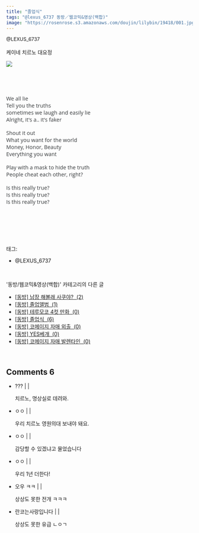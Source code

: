 ```yaml
---
title: "졸업식"
tags: "@lexus_6737 동방／웹코믹&영상(백합)"
image: "https://rosenrose.s3.amazonaws.com/doujin/lilybin/19418/001.jpg"
---
```

<div class="article">
<div class="area_view">
<div style="text-align: left;"><span style="font-size: 13px;">@LEXUS_6737</span></div><div style="text-align: left;"><br/></div><div style="text-align: left;">케이네 치르노 대요정 <br/><p style="text-align: left;"><span class="imageblock" style="display: inline-block; width: 100%; height: auto; max-width: 100%;"><img src="{{ site.imgserver1 }}/lilybin/19418/001.jpg"/></span></p><p style="text-align: left;"><br/></p><p style="text-align: left;"><br/></p><p style="text-align: left;"><span style='color: rgb(55, 58, 60); font-family: "open sans", arial, "apple sd gothic neo", "noto sans cjk kr", 본고딕, "kopubdotum medium", 나눔바른고딕, 나눔고딕, nanumgothic, 맑은고딕, "malgun gothic", sans-serif; font-size: 14.4px; text-align: center;'>We all lie</span><br style='box-sizing: inherit; color: rgb(55, 58, 60); font-family: "open sans", arial, "apple sd gothic neo", "noto sans cjk kr", 본고딕, "kopubdotum medium", 나눔바른고딕, 나눔고딕, nanumgothic, 맑은고딕, "malgun gothic", sans-serif; font-size: 14.4px; text-align: center;'/><span style='color: rgb(55, 58, 60); font-family: "open sans", arial, "apple sd gothic neo", "noto sans cjk kr", 본고딕, "kopubdotum medium", 나눔바른고딕, 나눔고딕, nanumgothic, 맑은고딕, "malgun gothic", sans-serif; font-size: 14.4px; text-align: center;'>Tell you the truths</span><br style='box-sizing: inherit; color: rgb(55, 58, 60); font-family: "open sans", arial, "apple sd gothic neo", "noto sans cjk kr", 본고딕, "kopubdotum medium", 나눔바른고딕, 나눔고딕, nanumgothic, 맑은고딕, "malgun gothic", sans-serif; font-size: 14.4px; text-align: center;'/><span style='color: rgb(55, 58, 60); font-family: "open sans", arial, "apple sd gothic neo", "noto sans cjk kr", 본고딕, "kopubdotum medium", 나눔바른고딕, 나눔고딕, nanumgothic, 맑은고딕, "malgun gothic", sans-serif; font-size: 14.4px; text-align: center;'>sometimes we laugh and easily lie</span><br style='box-sizing: inherit; color: rgb(55, 58, 60); font-family: "open sans", arial, "apple sd gothic neo", "noto sans cjk kr", 본고딕, "kopubdotum medium", 나눔바른고딕, 나눔고딕, nanumgothic, 맑은고딕, "malgun gothic", sans-serif; font-size: 14.4px; text-align: center;'/><span style='color: rgb(55, 58, 60); font-family: "open sans", arial, "apple sd gothic neo", "noto sans cjk kr", 본고딕, "kopubdotum medium", 나눔바른고딕, 나눔고딕, nanumgothic, 맑은고딕, "malgun gothic", sans-serif; font-size: 14.4px; text-align: center;'>Alright, it's a.. it's faker</span><br style='box-sizing: inherit; color: rgb(55, 58, 60); font-family: "open sans", arial, "apple sd gothic neo", "noto sans cjk kr", 본고딕, "kopubdotum medium", 나눔바른고딕, 나눔고딕, nanumgothic, 맑은고딕, "malgun gothic", sans-serif; font-size: 14.4px; text-align: center;'/><br style='box-sizing: inherit; color: rgb(55, 58, 60); font-family: "open sans", arial, "apple sd gothic neo", "noto sans cjk kr", 본고딕, "kopubdotum medium", 나눔바른고딕, 나눔고딕, nanumgothic, 맑은고딕, "malgun gothic", sans-serif; font-size: 14.4px; text-align: center;'/><span style='color: rgb(55, 58, 60); font-family: "open sans", arial, "apple sd gothic neo", "noto sans cjk kr", 본고딕, "kopubdotum medium", 나눔바른고딕, 나눔고딕, nanumgothic, 맑은고딕, "malgun gothic", sans-serif; font-size: 14.4px; text-align: center;'>Shout it out</span><br style='box-sizing: inherit; color: rgb(55, 58, 60); font-family: "open sans", arial, "apple sd gothic neo", "noto sans cjk kr", 본고딕, "kopubdotum medium", 나눔바른고딕, 나눔고딕, nanumgothic, 맑은고딕, "malgun gothic", sans-serif; font-size: 14.4px; text-align: center;'/><span style='color: rgb(55, 58, 60); font-family: "open sans", arial, "apple sd gothic neo", "noto sans cjk kr", 본고딕, "kopubdotum medium", 나눔바른고딕, 나눔고딕, nanumgothic, 맑은고딕, "malgun gothic", sans-serif; font-size: 14.4px; text-align: center;'>What you want for the world</span><br style='box-sizing: inherit; color: rgb(55, 58, 60); font-family: "open sans", arial, "apple sd gothic neo", "noto sans cjk kr", 본고딕, "kopubdotum medium", 나눔바른고딕, 나눔고딕, nanumgothic, 맑은고딕, "malgun gothic", sans-serif; font-size: 14.4px; text-align: center;'/><span style='color: rgb(55, 58, 60); font-family: "open sans", arial, "apple sd gothic neo", "noto sans cjk kr", 본고딕, "kopubdotum medium", 나눔바른고딕, 나눔고딕, nanumgothic, 맑은고딕, "malgun gothic", sans-serif; font-size: 14.4px; text-align: center;'>Money, Honor, Beauty</span><br style='box-sizing: inherit; color: rgb(55, 58, 60); font-family: "open sans", arial, "apple sd gothic neo", "noto sans cjk kr", 본고딕, "kopubdotum medium", 나눔바른고딕, 나눔고딕, nanumgothic, 맑은고딕, "malgun gothic", sans-serif; font-size: 14.4px; text-align: center;'/><span style='color: rgb(55, 58, 60); font-family: "open sans", arial, "apple sd gothic neo", "noto sans cjk kr", 본고딕, "kopubdotum medium", 나눔바른고딕, 나눔고딕, nanumgothic, 맑은고딕, "malgun gothic", sans-serif; font-size: 14.4px; text-align: center;'>Everything you want</span><br style='box-sizing: inherit; color: rgb(55, 58, 60); font-family: "open sans", arial, "apple sd gothic neo", "noto sans cjk kr", 본고딕, "kopubdotum medium", 나눔바른고딕, 나눔고딕, nanumgothic, 맑은고딕, "malgun gothic", sans-serif; font-size: 14.4px; text-align: center;'/><br style='box-sizing: inherit; color: rgb(55, 58, 60); font-family: "open sans", arial, "apple sd gothic neo", "noto sans cjk kr", 본고딕, "kopubdotum medium", 나눔바른고딕, 나눔고딕, nanumgothic, 맑은고딕, "malgun gothic", sans-serif; font-size: 14.4px; text-align: center;'/><span style='color: rgb(55, 58, 60); font-family: "open sans", arial, "apple sd gothic neo", "noto sans cjk kr", 본고딕, "kopubdotum medium", 나눔바른고딕, 나눔고딕, nanumgothic, 맑은고딕, "malgun gothic", sans-serif; font-size: 14.4px; text-align: center;'>Play with a mask to hide the truth</span><br style='box-sizing: inherit; color: rgb(55, 58, 60); font-family: "open sans", arial, "apple sd gothic neo", "noto sans cjk kr", 본고딕, "kopubdotum medium", 나눔바른고딕, 나눔고딕, nanumgothic, 맑은고딕, "malgun gothic", sans-serif; font-size: 14.4px; text-align: center;'/><span style='color: rgb(55, 58, 60); font-family: "open sans", arial, "apple sd gothic neo", "noto sans cjk kr", 본고딕, "kopubdotum medium", 나눔바른고딕, 나눔고딕, nanumgothic, 맑은고딕, "malgun gothic", sans-serif; font-size: 14.4px; text-align: center;'>People cheat each other, right?</span><br style='box-sizing: inherit; color: rgb(55, 58, 60); font-family: "open sans", arial, "apple sd gothic neo", "noto sans cjk kr", 본고딕, "kopubdotum medium", 나눔바른고딕, 나눔고딕, nanumgothic, 맑은고딕, "malgun gothic", sans-serif; font-size: 14.4px; text-align: center;'/><br style='box-sizing: inherit; color: rgb(55, 58, 60); font-family: "open sans", arial, "apple sd gothic neo", "noto sans cjk kr", 본고딕, "kopubdotum medium", 나눔바른고딕, 나눔고딕, nanumgothic, 맑은고딕, "malgun gothic", sans-serif; font-size: 14.4px; text-align: center;'/><span style='color: rgb(55, 58, 60); font-family: "open sans", arial, "apple sd gothic neo", "noto sans cjk kr", 본고딕, "kopubdotum medium", 나눔바른고딕, 나눔고딕, nanumgothic, 맑은고딕, "malgun gothic", sans-serif; font-size: 14.4px; text-align: center;'>Is this really true? </span><br style='box-sizing: inherit; color: rgb(55, 58, 60); font-family: "open sans", arial, "apple sd gothic neo", "noto sans cjk kr", 본고딕, "kopubdotum medium", 나눔바른고딕, 나눔고딕, nanumgothic, 맑은고딕, "malgun gothic", sans-serif; font-size: 14.4px; text-align: center;'/><span style='color: rgb(55, 58, 60); font-family: "open sans", arial, "apple sd gothic neo", "noto sans cjk kr", 본고딕, "kopubdotum medium", 나눔바른고딕, 나눔고딕, nanumgothic, 맑은고딕, "malgun gothic", sans-serif; font-size: 14.4px; text-align: center;'>Is this really true? </span><br style='box-sizing: inherit; color: rgb(55, 58, 60); font-family: "open sans", arial, "apple sd gothic neo", "noto sans cjk kr", 본고딕, "kopubdotum medium", 나눔바른고딕, 나눔고딕, nanumgothic, 맑은고딕, "malgun gothic", sans-serif; font-size: 14.4px; text-align: center;'/><span style='color: rgb(55, 58, 60); font-family: "open sans", arial, "apple sd gothic neo", "noto sans cjk kr", 본고딕, "kopubdotum medium", 나눔바른고딕, 나눔고딕, nanumgothic, 맑은고딕, "malgun gothic", sans-serif; font-size: 14.4px; text-align: center;'>Is this really true?</span></p><p><br/></p></div><p><br/></p>
</div></div><br/>
<div class="tagTrail">
<p>태그: </p>
<ul>
<li>@LEXUS_6737</li>
</ul>
</div><br/>
<div class="another">
<p>'동방/웹코믹&amp;영상(백합)' 카테고리의 다른 글</p>
<ul>
<li><a href="/lilybin_19411">
[동방] 남장 해볼래 사쿠야?  (2)
</a></li>
<li><a href="/lilybin_19398">
[동방] 졸업앨범  (1)
</a></li>
<li><a href="/lilybin_19396">
[동방] 테루모코 4컷 만화  (0)
</a></li>
<li><a href="/lilybin_19418">
[동방] 졸업식  (6)
</a></li>
<li><a href="/lilybin_19416">
[동방] 코메이지 자매 외출  (0)
</a></li>
<li><a href="/lilybin_19415">
[동방] YES베개  (0)
</a></li>
<li><a href="/lilybin_19414">
[동방] 코메이지 자매 발렌타인  (0)
</a></li>
</ul>
</div><br/>
<div class="comment">
<h2 class="bold">Comments <span id="commentCount19418">6</span></h2>
<div style="clear:both;">
<div id="entry19418Comment" style="display:block">
<ul class="list_reply">
<li class="rp_general" id="comment15035217">
<div class="post-comment">
<div>
<span>
<i class="fa fa-user"></i>??? |
                                |
                               
</span>
<p>치르노, 명상실로 데려와.</p>

</div>
</div>
</li>
<li class="rp_general" id="comment15035228">
<div class="post-comment">
<div>
<span>
<i class="fa fa-user"></i>ㅇㅇ |
                                |
                               
</span>
<p>우리 치르노 영원의대 보내야 돼요.</p>

</div>
</div>
</li>
<li class="rp_general" id="comment15035238">
<div class="post-comment">
<div>
<span>
<i class="fa fa-user"></i>ㅇㅇ |
                                |
                               
</span>
<p>감당할 수 있겠냐고 물었습니다</p>

</div>
</div>
</li>
<li class="rp_general" id="comment15035243">
<div class="post-comment">
<div>
<span>
<i class="fa fa-user"></i>ㅇㅇ |
                                |
                               
</span>
<p>우리 1년 더한다!</p>

</div>
</div>
</li>
<li class="rp_general" id="comment15035328">
<div class="post-comment">
<div>
<span>
<i class="fa fa-user"></i>오우 ㅋㅋ |
                                |
                               
</span>
<p>상상도 못한 전개 ㅋㅋㅋ</p>

</div>
</div>
</li>
<li class="rp_general" id="comment15036650">
<div class="post-comment">
<div>
<span>
<i class="fa fa-user"></i>란코는사랑입니다 |
                                |
                               
</span>
<p>상상도 못한 유급 ㄴㅇㄱ</p>

</div>
</div>
</li>
</ul>
</div><script type="text/javascript">loadedComments[19418]=true;findFragmentAndHighlight(19418)</script>
</div>
</div><br/>
<br/>
<p id="refer"></p>
<br/>

